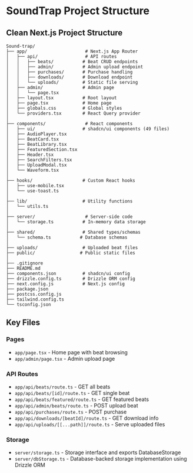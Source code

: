 # SoundTrap Project Structure

## Clean Next.js Project Structure

```
Sound-trap/
├── app/                      # Next.js App Router
│   ├── api/                  # API routes
│   │   ├── beats/           # Beat CRUD endpoints
│   │   ├── admin/           # Admin upload endpoint
│   │   ├── purchases/       # Purchase handling
│   │   ├── downloads/       # Download endpoint
│   │   └── uploads/         # Static file serving
│   ├── admin/               # Admin page
│   │   └── page.tsx
│   ├── layout.tsx           # Root layout
│   ├── page.tsx             # Home page
│   ├── globals.css          # Global styles
│   └── providers.tsx        # React Query provider
│
├── components/               # React components
│   ├── ui/                  # shadcn/ui components (49 files)
│   ├── AudioPlayer.tsx
│   ├── BeatCard.tsx
│   ├── BeatLibrary.tsx
│   ├── FeaturedSection.tsx
│   ├── Header.tsx
│   ├── SearchFilters.tsx
│   ├── UploadModal.tsx
│   └── Waveform.tsx
│
├── hooks/                   # Custom React hooks
│   ├── use-mobile.tsx
│   └── use-toast.ts
│
├── lib/                     # Utility functions
│   └── utils.ts
│
├── server/                   # Server-side code
│   └── storage.ts           # In-memory data storage
│
├── shared/                  # Shared types/schemas
│   └── schema.ts           # Database schemas
│
├── uploads/                 # Uploaded beat files
├── public/                 # Public static files
│
├── .gitignore
├── README.md
├── components.json          # shadcn/ui config
├── drizzle.config.ts        # Drizzle ORM config
├── next.config.js           # Next.js config
├── package.json
├── postcss.config.js
├── tailwind.config.ts
└── tsconfig.json
```

## Key Files

### Pages
- `app/page.tsx` - Home page with beat browsing
- `app/admin/page.tsx` - Admin upload page

### API Routes
- `app/api/beats/route.ts` - GET all beats
- `app/api/beats/[id]/route.ts` - GET single beat
- `app/api/beats/featured/route.ts` - GET featured beats
- `app/api/admin/beats/route.ts` - POST upload beat
- `app/api/purchases/route.ts` - POST purchase
- `app/api/downloads/[beatId]/route.ts` - GET download info
- `app/api/uploads/[[...path]]/route.ts` - Serve uploaded files

### Storage
- `server/storage.ts` - Storage interface and exports DatabaseStorage
- `server/dbStorage.ts` - Database-backed storage implementation using Drizzle ORM

